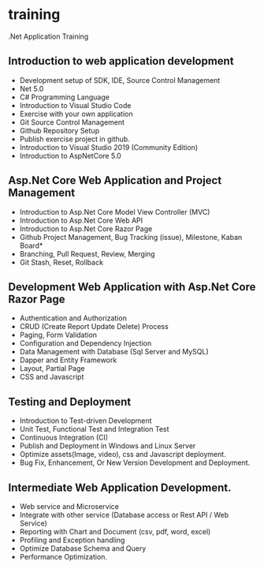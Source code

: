 # training
.Net Application Training

## Introduction to web application development
* Development setup of SDK, IDE, Source Control Management
* Net 5.0
* C# Programming Language
* Introduction to Visual Studio Code
* Exercise with your own application 
* Git Source Control Management
* Github Repository Setup
* Publish exercise project in github.
* Introduction to Visual Studio 2019 (Community Edition)
* Introduction to AspNetCore 5.0
   
## Asp.Net Core Web Application and Project Management
* Introduction to Asp.Net Core Model View Controller (MVC)
* Introduction to Asp.Net Core Web API
* Introduction to Asp.Net Core Razor Page
* Github Project Management, Bug Tracking (issue), Milestone, Kaban Board* 
* Branching, Pull Request, Review, Merging
* Git Stash, Reset, Rollback

## Development Web Application with Asp.Net Core Razor Page
* Authentication and Authorization
* CRUD (Create Report Update Delete) Process
* Paging, Form Validation
* Configuration and Dependency Injection
* Data Management with Database (Sql Server and MySQL)
* Dapper and Entity Framework
* Layout, Partial Page
* CSS and Javascript

## Testing and Deployment
* Introduction to Test-driven Development
* Unit Test, Functional Test and Integration Test
* Continuous Integration (CI)
* Publish and Deployment in Windows and Linux Server
* Optimize assets(Image, video), css and Javascript deployment.
* Bug Fix, Enhancement, Or New Version Development and Deployment.

## Intermediate Web Application Development.
* Web service and Microservice
* Integrate with other service (Database access or Rest API / Web Service)
* Reporting with Chart and Document (csv, pdf, word, excel)
* Profiling and Exception handling
* Optimize Database Schema and Query
* Performance Optimization.
